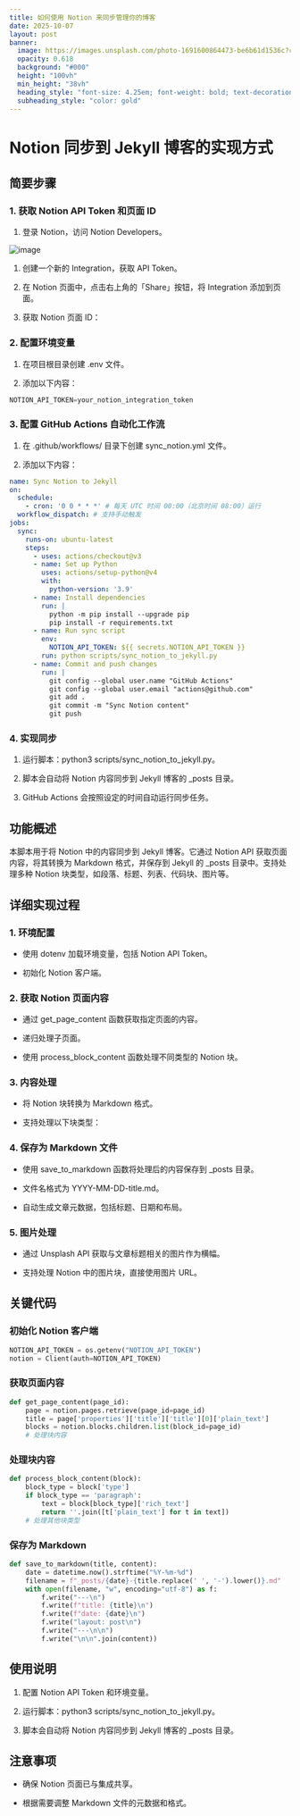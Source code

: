 ```yaml
---
title: 如何使用 Notion 来同步管理你的博客
date: 2025-10-07
layout: post
banner:
  image: https://images.unsplash.com/photo-1691600864473-be6b61d1536c?crop=entropy&cs=tinysrgb&fit=max&fm=jpg&ixid=M3w2OTIwMzJ8MHwxfHJhbmRvbXx8fHx8fHx8fDE3NTk4Njg1MzZ8&ixlib=rb-4.1.0&q=80&w=1080
  opacity: 0.618
  background: "#000"
  height: "100vh"
  min_height: "38vh"
  heading_style: "font-size: 4.25em; font-weight: bold; text-decoration: underline"
  subheading_style: "color: gold"
---
```


# Notion 同步到 Jekyll 博客的实现方式

## 简要步骤

### 1. 获取 Notion API Token 和页面 ID

1. 登录 Notion，访问 Notion Developers。

![image](https://prod-files-secure.s3.us-west-2.amazonaws.com/a7a0cc5a-89b9-4cda-8686-1fba0ca52f40/d19c1afe-dea5-4312-9333-786b0ba83054/image.png?X-Amz-Algorithm=AWS4-HMAC-SHA256&X-Amz-Content-Sha256=UNSIGNED-PAYLOAD&X-Amz-Credential=ASIAZI2LB466WUFDKN4B%2F20251007%2Fus-west-2%2Fs3%2Faws4_request&X-Amz-Date=20251007T202216Z&X-Amz-Expires=3600&X-Amz-Security-Token=IQoJb3JpZ2luX2VjEBQaCXVzLXdlc3QtMiJHMEUCIFv1uMETVHYrQ%2FRNc4ncUPd5qg2TawUT2uweHUmVGfwZAiEA5UizLDsjAnLFNsESIhWeEXZgaztC%2FeI5Iwry2iQ7MRgqiAQIrf%2F%2F%2F%2F%2F%2F%2F%2F%2F%2FARAAGgw2Mzc0MjMxODM4MDUiDEwzECxHPEEZWoW3MircA5GGVgSiXY2uJkEgJF%2BIqdwJLPU0wvR5wddgflDwk9VRCWmN18ifS50NKj3LQ9sqolDsStMOn78jYgpyGEktMQ4rRFt8hmROZOkZgwO2TQti62IksOuT13inmGhcukngRJxTSbb3BF0HlDGnrIY3lItVxLYO3yEjarHT51drEf%2FKsqs6lk4Un4Ph06wLQl08fkP8YDUhSGgiytvukJmrh3hP41C1hUeoRhYvFOpbI8He0AoDw3i587xaeJEln3axL7O5gwRwew0OW0tdJJCcM5eTjEUZq%2FlAtYU5uLaRMwv%2F%2BLgsLMmDfGWEARFlNehyex5pSHchhM4Iy1Q1kC58kwuAQnjRrFLgwqFrGJqCzTCeCoW5LVCNOszsQjAYyIOopfbEyi3XmvXlol%2Bpc5EdOzSameuBbukglN1RFNWI0QfMreey6jKW34sbz3UhjXdW8KFkBDsv84SSkm63YburV7hf4UT3KBOgJw%2B1vH23l0wWuRwXer9nEWtGbzqJ3dAUipmoPSk2mA47EsWwa59zRuenfBxwxIA0JjzpL31H%2F5LvH4SXQez5G3czDIgvOBMALi6jl8%2FMaMTbuVotjm5NKvqiYeYgvI8GfAuhcUergDW3iN2Eu2%2FTOvbNZlnkML7YlccGOqUB3l9QoFAhbqwze7x4Yi2MqDxZ5H%2FrzPFu13QvH5zpNDCmta3YDba%2BSgAePq2OcJDVb%2BNH1jSiVrGDXfhSqVlnC0Uj2rNty%2Fp6LEc%2FKp7AMk%2B9DaI0KXaBze1dCzQ0KfZj4JCubBJrDSwwFfMUA%2FZsGpKSsJyCM8Ol7DAoxuF4kZXyWCdida1JPBlrKrOfZ%2BYYBh2BC04lLkPnxriENjyWfaNqA%2BK4&X-Amz-Signature=f365f0cbd148679b7b2e4c3bca0b80afdf50f2ec19515af0571552e9a4296630&X-Amz-SignedHeaders=host&x-amz-checksum-mode=ENABLED&x-id=GetObject)

1. 创建一个新的 Integration，获取 API Token。

1. 在 Notion 页面中，点击右上角的「Share」按钮，将 Integration 添加到页面。

1. 获取 Notion 页面 ID：


### 2. 配置环境变量

1. 在项目根目录创建 .env 文件。

1. 添加以下内容：

```javascript
NOTION_API_TOKEN=your_notion_integration_token
```

### 3. 配置 GitHub Actions 自动化工作流

1. 在 .github/workflows/ 目录下创建 sync_notion.yml 文件。

1. 添加以下内容：

```yaml
name: Sync Notion to Jekyll
on:
  schedule:
    - cron: '0 0 * * *' # 每天 UTC 时间 00:00（北京时间 08:00）运行
  workflow_dispatch: # 支持手动触发
jobs:
  sync:
    runs-on: ubuntu-latest
    steps:
      - uses: actions/checkout@v3
      - name: Set up Python
        uses: actions/setup-python@v4
        with:
          python-version: '3.9'
      - name: Install dependencies
        run: |
          python -m pip install --upgrade pip
          pip install -r requirements.txt
      - name: Run sync script
        env:
          NOTION_API_TOKEN: ${{ secrets.NOTION_API_TOKEN }}
        run: python scripts/sync_notion_to_jekyll.py
      - name: Commit and push changes
        run: |
          git config --global user.name "GitHub Actions"
          git config --global user.email "actions@github.com"
          git add .
          git commit -m "Sync Notion content"
          git push
```

### 4. 实现同步

1. 运行脚本：python3 scripts/sync_notion_to_jekyll.py。

1. 脚本会自动将 Notion 内容同步到 Jekyll 博客的 _posts 目录。

1. GitHub Actions 会按照设定的时间自动运行同步任务。

## 功能概述

本脚本用于将 Notion 中的内容同步到 Jekyll 博客。它通过 Notion API 获取页面内容，将其转换为 Markdown 格式，并保存到 Jekyll 的 _posts 目录中。支持处理多种 Notion 块类型，如段落、标题、列表、代码块、图片等。

## 详细实现过程

### 1. 环境配置

- 使用 dotenv 加载环境变量，包括 Notion API Token。

- 初始化 Notion 客户端。

### 2. 获取 Notion 页面内容

- 通过 get_page_content 函数获取指定页面的内容。

- 递归处理子页面。

- 使用 process_block_content 函数处理不同类型的 Notion 块。

### 3. 内容处理

- 将 Notion 块转换为 Markdown 格式。

- 支持处理以下块类型：


### 4. 保存为 Markdown 文件

- 使用 save_to_markdown 函数将处理后的内容保存到 _posts 目录。

- 文件名格式为 YYYY-MM-DD-title.md。

- 自动生成文章元数据，包括标题、日期和布局。

### 5. 图片处理

- 通过 Unsplash API 获取与文章标题相关的图片作为横幅。

- 支持处理 Notion 中的图片块，直接使用图片 URL。

## 关键代码

### 初始化 Notion 客户端

```python
NOTION_API_TOKEN = os.getenv("NOTION_API_TOKEN")
notion = Client(auth=NOTION_API_TOKEN)
```

### 获取页面内容

```python
def get_page_content(page_id):
    page = notion.pages.retrieve(page_id=page_id)
    title = page['properties']['title']['title'][0]['plain_text']
    blocks = notion.blocks.children.list(block_id=page_id)
    # 处理块内容
```

### 处理块内容

```python
def process_block_content(block):
    block_type = block['type']
    if block_type == 'paragraph':
        text = block[block_type]['rich_text']
        return ''.join([t['plain_text'] for t in text])
    # 处理其他块类型
```

### 保存为 Markdown

```python
def save_to_markdown(title, content):
    date = datetime.now().strftime("%Y-%m-%d")
    filename = f"_posts/{date}-{title.replace(' ', '-').lower()}.md"
    with open(filename, "w", encoding="utf-8") as f:
        f.write("---\n")
        f.write(f"title: {title}\n")
        f.write(f"date: {date}\n")
        f.write("layout: post\n")
        f.write("---\n\n")
        f.write("\n\n".join(content))
```

## 使用说明

1. 配置 Notion API Token 和环境变量。

1. 运行脚本：python3 scripts/sync_notion_to_jekyll.py。

1. 脚本会自动将 Notion 内容同步到 Jekyll 博客的 _posts 目录。

## 注意事项

- 确保 Notion 页面已与集成共享。

- 根据需要调整 Markdown 文件的元数据和格式。